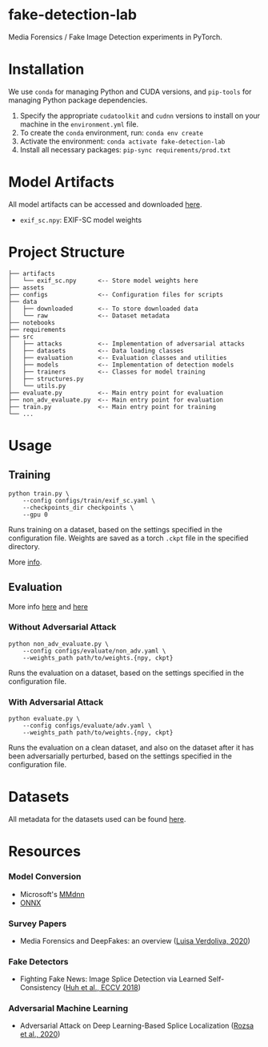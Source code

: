 # fake-detection-lab
Media Forensics / Fake Image Detection experiments in PyTorch.

# Installation
We use `conda` for managing Python and CUDA versions, and `pip-tools` for managing Python package dependencies.
1. Specify the appropriate `cudatoolkit` and `cudnn` versions to install on your machine in the `environment.yml` file.
2. To create the `conda` environment, run: `conda env create`
3. Activate the environment: `conda activate fake-detection-lab`
4. Install all necessary packages: `pip-sync requirements/prod.txt`

# Model Artifacts
All model artifacts can be accessed and downloaded [here](https://drive.google.com/drive/folders/1Qm1WUUithm0dE1qnJXGfoCbMG37jq3mW?usp=sharing).
- `exif_sc.npy`: EXIF-SC model weights

# Project Structure
```
├── artifacts
│   └── exif_sc.npy      <-- Store model weights here
├── assets
├── configs              <-- Configuration files for scripts
├── data
│   ├── downloaded       <-- To store downloaded data
│   └── raw              <-- Dataset metadata
├── notebooks
├── requirements
├── src
│   ├── attacks          <-- Implementation of adversarial attacks
│   ├── datasets         <-- Data loading classes
│   ├── evaluation       <-- Evaluation classes and utilities
│   ├── models           <-- Implementation of detection models
│   ├── trainers         <-- Classes for model training
│   ├── structures.py
│   └── utils.py
├── evaluate.py          <-- Main entry point for evaluation
├── non_adv_evaluate.py  <-- Main entry point for evaluation
├── train.py             <-- Main entry point for training
└── ...
```

# Usage

## Training
```
python train.py \
    --config configs/train/exif_sc.yaml \
    --checkpoints_dir checkpoints \
    --gpu 0
```
Runs training on a dataset, based on the settings specified in the configuration file. Weights are saved as a torch `.ckpt` file in the specified directory.

More [info](src/trainers/README.md).

## Evaluation
More info [here](src/models/exif_sc/README.md) and [here](src/attacks/README.md)
### Without Adversarial Attack
```
python non_adv_evaluate.py \
    --config configs/evaluate/non_adv.yaml \
    --weights_path path/to/weights.{npy, ckpt}
```
Runs the evaluation on a dataset, based on the settings specified in the configuration file.

### With Adversarial Attack
```
python evaluate.py \
    --config configs/evaluate/adv.yaml \
    --weights_path path/to/weights.{npy, ckpt}
```
Runs the evaluation on a clean dataset, and also on the dataset after it has been adversarially perturbed, based on the settings specified in the configuration file.

# Datasets
All metadata for the datasets used can be found [here](data/raw).

# Resources
### Model Conversion
- Microsoft's [MMdnn](https://github.com/microsoft/MMdnn)
- [ONNX](https://github.com/onnx/onnx)

### Survey Papers
- Media Forensics and DeepFakes: an overview ([Luisa Verdoliva, 2020](https://arxiv.org/abs/2001.06564))

### Fake Detectors
- Fighting Fake News: Image Splice Detection via Learned Self-Consistency ([Huh et al., ECCV 2018](https://minyoungg.github.io/selfconsistency/))

### Adversarial Machine Learning
- Adversarial Attack on Deep Learning-Based Splice Localization ([Rozsa et al., 2020](https://arxiv.org/abs/2004.08443))
